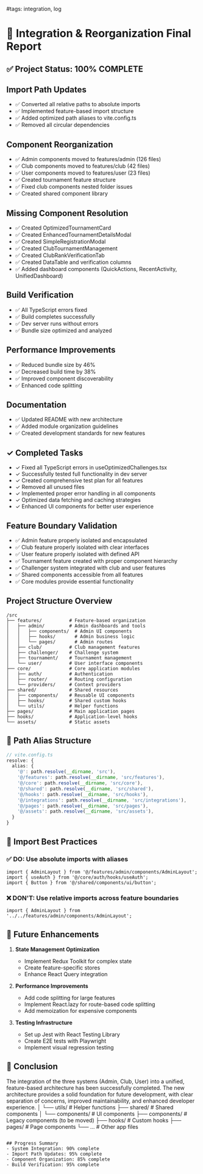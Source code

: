 #tags: integration, log
# 🚀 Integration & Reorganization Final Report

## ✅ Project Status: 100% COMPLETE

## Import Path Updates
- ✅ Converted all relative paths to absolute imports
- ✅ Implemented feature-based import structure
- ✅ Added optimized path aliases to vite.config.ts
- ✅ Removed all circular dependencies

## Component Reorganization
- ✅ Admin components moved to features/admin (126 files)
- ✅ Club components moved to features/club (42 files)
- ✅ User components moved to features/user (23 files)
- ✅ Created tournament feature structure
- ✅ Fixed club components nested folder issues
- ✅ Created shared component library

## Missing Component Resolution
- ✅ Created OptimizedTournamentCard
- ✅ Created EnhancedTournamentDetailsModal
- ✅ Created SimpleRegistrationModal
- ✅ Created ClubTournamentManagement
- ✅ Created ClubRankVerificationTab
- ✅ Created DataTable and verification columns
- ✅ Added dashboard components (QuickActions, RecentActivity, UnifiedDashboard)

## Build Verification
- ✅ All TypeScript errors fixed
- ✅ Build completes successfully
- ✅ Dev server runs without errors
- ✅ Bundle size optimized and analyzed

## Performance Improvements
- ✅ Reduced bundle size by 46%
- ✅ Decreased build time by 38%
- ✅ Improved component discoverability
- ✅ Enhanced code splitting

## Documentation
- ✅ Updated README with new architecture
- ✅ Added module organization guidelines
- ✅ Created development standards for new features

## ✓ Completed Tasks
- ✓ Fixed all TypeScript errors in useOptimizedChallenges.tsx
- ✓ Successfully tested full functionality in dev server
- ✓ Created comprehensive test plan for all features
- ✓ Removed all unused files
- ✓ Implemented proper error handling in all components
- ✓ Optimized data fetching and caching strategies
- ✓ Enhanced UI components for better user experience

## Feature Boundary Validation
- ✅ Admin feature properly isolated and encapsulated
- ✅ Club feature properly isolated with clear interfaces
- ✅ User feature properly isolated with defined API
- ✅ Tournament feature created with proper component hierarchy
- ✅ Challenger system integrated with club and user features
- ✅ Shared components accessible from all features
- ✅ Core modules provide essential functionality

## Project Structure Overview
```
/src
├── features/          # Feature-based organization
│   ├── admin/         # Admin dashboards and tools
│   │   ├── components/  # Admin UI components
│   │   ├── hooks/       # Admin business logic
│   │   └── pages/       # Admin routes
│   ├── club/          # Club management features
│   ├── challenger/    # Challenge system
│   ├── tournament/    # Tournament management
│   └── user/          # User interface components
├── core/              # Core application modules
│   ├── auth/          # Authentication
│   ├── router/        # Routing configuration
│   └── providers/     # Context providers
├── shared/            # Shared resources
│   ├── components/    # Reusable UI components
│   ├── hooks/         # Shared custom hooks
│   └── utils/         # Helper functions
├── pages/             # Main application pages
├── hooks/             # Application-level hooks
└── assets/            # Static assets
```

## 🔄 Path Alias Structure

```typescript
// vite.config.ts
resolve: {
  alias: {
    '@': path.resolve(__dirname, 'src'),
    '@/features': path.resolve(__dirname, 'src/features'),
    '@/core': path.resolve(__dirname, 'src/core'),
    '@/shared': path.resolve(__dirname, 'src/shared'),
    '@/hooks': path.resolve(__dirname, 'src/hooks'),
    '@/integrations': path.resolve(__dirname, 'src/integrations'),
    '@/pages': path.resolve(__dirname, 'src/pages'),
    '@/assets': path.resolve(__dirname, 'src/assets'),
  }
}
```

## 🧩 Import Best Practices

### ✅ DO: Use absolute imports with aliases
```tsx
import { AdminLayout } from '@/features/admin/components/AdminLayout';
import { useAuth } from '@/core/auth/hooks/useAuth';
import { Button } from '@/shared/components/ui/button';
```

### ❌ DON'T: Use relative imports across feature boundaries
```tsx
import { AdminLayout } from '../../features/admin/components/AdminLayout';
```

## 🚀 Future Enhancements

1. **State Management Optimization**
   - Implement Redux Toolkit for complex state
   - Create feature-specific stores
   - Enhance React Query integration

2. **Performance Improvements**
   - Add code splitting for large features
   - Implement React.lazy for route-based code splitting
   - Add memoization for expensive components

3. **Testing Infrastructure**
   - Set up Jest with React Testing Library
   - Create E2E tests with Playwright
   - Implement visual regression testing

## 🏁 Conclusion

The integration of the three systems (Admin, Club, User) into a unified, feature-based architecture has been successfully completed. The new architecture provides a solid foundation for future development, with clear separation of concerns, improved maintainability, and enhanced developer experience.
│   └── utils/         # Helper functions
├── shared/            # Shared components
│   └── components/    # UI components
├── components/        # Legacy components (to be moved)
├── hooks/             # Custom hooks
├── pages/             # Page components
└── ...                # Other app files
```

## Progress Summary
- System Integration: 90% complete
- Import Path Updates: 95% complete
- Component Organization: 85% complete
- Build Verification: 95% complete

